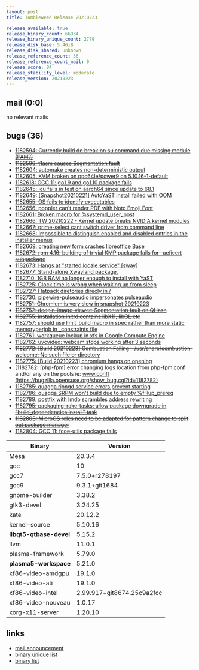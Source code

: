 ```yaml
---
layout: post
title: Tumbleweed Release 20210223

release_available: true
release_binary_count: 66934
release_binary_unique_count: 2779
release_disk_base: 5.4GiB
release_disk_shared: unknown
release_reference_count: 36
release_reference_count_mail: 0
release_score: 84
release_stability_level: moderate
release_version: 20210223
---
```


## mail (0:0)

no relevant mails

## bugs (36)

<!--more-->

- ~~[1182594: Currently build do break on su command due missing module (PAM?)](https://bugzilla.opensuse.org/show_bug.cgi?id=1182594)~~
- ~~[1182596: t1asm causes Segmentation fault](https://bugzilla.opensuse.org/show_bug.cgi?id=1182596)~~
- [1182604: automake creates non-deterministic output](https://bugzilla.opensuse.org/show_bug.cgi?id=1182604)
- [1182605: KVM broken on ppc64le/power9 on 5.10.16-1-default](https://bugzilla.opensuse.org/show_bug.cgi?id=1182605)
- [1182618: GCC 11: go1.9 and go1.10 package fails](https://bugzilla.opensuse.org/show_bug.cgi?id=1182618)
- [1182645: icu fails in test on aarch64 since update to 68.1](https://bugzilla.opensuse.org/show_bug.cgi?id=1182645)
- [1182649: \[Snapshot20210221\] AutoYaST install failed with OOM](https://bugzilla.opensuse.org/show_bug.cgi?id=1182649)
- ~~[1182655: OS fails to identify executables](https://bugzilla.opensuse.org/show_bug.cgi?id=1182655)~~
- [1182656: poppler can't render PDF with Noto Emoji Font](https://bugzilla.opensuse.org/show_bug.cgi?id=1182656)
- [1182661: Broken macro for %systemd_user_post](https://bugzilla.opensuse.org/show_bug.cgi?id=1182661)
- [1182666: TW 20210222 - Kernel update breaks NVIDIA kernel modules](https://bugzilla.opensuse.org/show_bug.cgi?id=1182666)
- [1182667: prime-select cant switch driver from command line](https://bugzilla.opensuse.org/show_bug.cgi?id=1182667)
- [1182668: Impossible to distinguish enabled and disabled entries in the installer menus](https://bugzilla.opensuse.org/show_bug.cgi?id=1182668)
- [1182669: creating new form crashes libreoffice Base](https://bugzilla.opensuse.org/show_bug.cgi?id=1182669)
- ~~[1182672: rpm 4.16: building of trivial KMP package fails for -ueficert subpackage](https://bugzilla.opensuse.org/show_bug.cgi?id=1182672)~~
- [1182673: Hangs at "started locale service" \[sway\]](https://bugzilla.opensuse.org/show_bug.cgi?id=1182673)
- [1182677: Stand-alone Xwayland package.](https://bugzilla.opensuse.org/show_bug.cgi?id=1182677)
- [1182710: 1GB RAM no longer enough to install with YaST](https://bugzilla.opensuse.org/show_bug.cgi?id=1182710)
- [1182725: Clock time is wrong when waking up from sleep](https://bugzilla.opensuse.org/show_bug.cgi?id=1182725)
- [1182727: Flatpack diretories direcly in /](https://bugzilla.opensuse.org/show_bug.cgi?id=1182727)
- [1182730: pipewire-pulseaudio impersonates pulseaudio](https://bugzilla.opensuse.org/show_bug.cgi?id=1182730)
- ~~[1182751: Chromium is very slow in snapshot 20210223](https://bugzilla.opensuse.org/show_bug.cgi?id=1182751)~~
- ~~[1182752: deepin-image-viewer: Segmentation fault on QHash](https://bugzilla.opensuse.org/show_bug.cgi?id=1182752)~~
- ~~[1182755: installation initrd contains libX11, libGL etc](https://bugzilla.opensuse.org/show_bug.cgi?id=1182755)~~
- [1182757: should use limit_build macro in spec rather than more static memoryperjob in _constraints file](https://bugzilla.opensuse.org/show_bug.cgi?id=1182757)
- [1182761: workqueue lockup in xfs in Google Compute Engine](https://bugzilla.opensuse.org/show_bug.cgi?id=1182761)
- [1182762: uvcvideo: webcam stops working after 3 seconds](https://bugzilla.opensuse.org/show_bug.cgi?id=1182762)
- ~~[1182772: \[Build 20210223\] Combustion Failing - /usr/share/combustion-welcome: No such file or directory](https://bugzilla.opensuse.org/show_bug.cgi?id=1182772)~~
- [1182775: \[Build 20210223\] chromium hangs on opening](https://bugzilla.opensuse.org/show_bug.cgi?id=1182775)
- [1182782: \[php-fpm\] error changing logs location from php-fpm.conf and/or any on the pools ie: www.conf](https://bugzilla.opensuse.org/show_bug.cgi?id=1182782)
- [1182785: quagga ripngd.service errors prevent starting](https://bugzilla.opensuse.org/show_bug.cgi?id=1182785)
- [1182786: quagga SRPM won't build due to empty %fillup_prereq](https://bugzilla.opensuse.org/show_bug.cgi?id=1182786)
- [1182789: postfix with lmdb scrambles address rewriting](https://bugzilla.opensuse.org/show_bug.cgi?id=1182789)
- ~~[1182795: packaging_rake_tasks: allow package downgrade in "build_dependencies:install" task](https://bugzilla.opensuse.org/show_bug.cgi?id=1182795)~~
- ~~[1182803: MicroOS roles need to be adapted for pattern change to split out package manager](https://bugzilla.opensuse.org/show_bug.cgi?id=1182803)~~
- [1182804: GCC 11: fcoe-utils package fails](https://bugzilla.opensuse.org/show_bug.cgi?id=1182804)

Binary | Version
--- | ---
Mesa | 20.3.4
gcc | 10
gcc7 | 7.5.0+r278197
gcc9 | 9.3.1+git1684
gnome-builder | 3.38.2
gtk3-devel | 3.24.25
kate | 20.12.2
kernel-source | 5.10.16
**libqt5-qtbase-devel** | 5.15.2
llvm | 11.0.1
plasma-framework | 5.79.0
**plasma5-workspace** | 5.21.0
xf86-video-amdgpu | 19.1.0
xf86-video-ati | 19.1.0
xf86-video-intel | 2.99.917+git8674.25c9a2fcc
xf86-video-nouveau | 1.0.17
xorg-x11-server | 1.20.10

## links

- [mail announcement](https://github.com/boombatower/tumbleweed-review/issues/10)
- [binary unique list](http://download.opensuse.org/history/20210223/rpm.unique.list)
- [binary list](http://download.opensuse.org/history/20210223/rpm.list)
